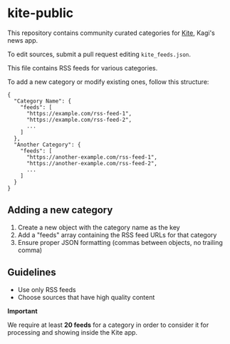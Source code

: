 # kite-public

This repository contains community curated categories for
[Kite](https://kagi.com), Kagi's news
app.

To edit sources, submit a pull request editing `kite_feeds.json`.

This file contains RSS feeds for various categories.

To add a new category or modify existing ones, follow this structure:
```
{
  "Category Name": {
    "feeds": [
      "https://example.com/rss-feed-1",
      "https://example.com/rss-feed-2",
      ...
    ]
  },
  "Another Category": {
    "feeds": [
      "https://another-example.com/rss-feed-1",
      "https://another-example.com/rss-feed-2",
      ...
    ]
  }
}
```

## Adding a new category

1. Create a new object with the category name as the key
2. Add a "feeds" array containing the RSS feed URLs for that category
3. Ensure proper JSON formatting (commas between objects, no trailing comma)

## Guidelines

- Use only RSS feeds
- Choose sources that have high quality content

**Important**

We require at least **20 feeds** for a category in order to consider it for processing
and showing inside the Kite app.
